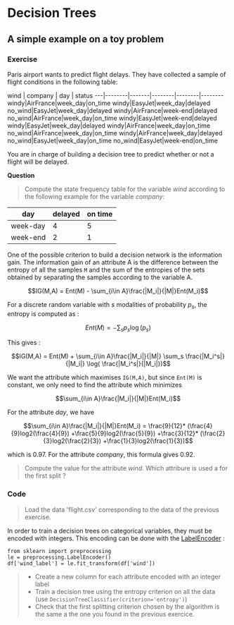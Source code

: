 # Decision Trees

## A simple example on a toy problem

### Exercise

Paris airport wants to predict flight delays. They have collected a sample of flight conditions in the following table:

 wind  | company | day | status
---|--------|-------|--------|--------|--------
windy|AirFrance|week_day|on_time
windy|EasyJet|week_day|delayed
no_wind|EasyJet|week_day|delayed
windy|AirFrance|week-end|delayed
no_wind|AirFrance|week_day|on_time
windy|EasyJet|week-end|delayed
windy|EasyJet|week_day|delayed
windy|AirFrance|week_day|on_time
no_wind|AirFrance|week_day|on_time
windy|AirFrance|week_day|delayed
no_wind|EasyJet|week_day|on_time
no_wind|EasyJet|week-end|on_time

You are in charge of building a decision tree to predict whether or not a flight will be delayed.

**Question**
>  Compute the state frequency table for the variable *wind* according to the following example for the variable *company*: 



day | delayed | on time
---|--------|-------|
 week-day | 4 | 5 
 week-end | 2 | 1 

One of the possible criterion to build a decision network is the information gain. The information gain of an attribute A is the difference between the entropy of all the samples `M` and the sum of the entropies of the sets obtained by separating the samples according to the variable A. 


$$IG(M,A)  =  Ent(M) - \sum_{i\in A}\frac{|M_i|}{|M|}Ent(M_i)$$

For a discrete random variable with $s$ modalities of probability $p_s$, the entropy is computed as : 

$$Ent(M) = - \sum_s p_s \log(p_s)$$

This gives : 

$$IG(M,A)  =  Ent(M) + \sum_{i\in A}\frac{|M_i|}{|M|} \sum_s \frac{|M_i^s|}{|M_i|}  \log( \frac{|M_i^s|}{|M_i|})$$


We want the attribute which maximises `IG(M,A)`, but since  `Ent(M)` is constant, we only need to find the attribute which minimizes 

$$\sum_{i\in A}\frac{|M_i|}{|M|}Ent(M_i)$$

For the attribute *day*, we have 

$$\sum_{i\in A}\frac{|M_i|}{|M|}Ent(M_i) = \frac{9}{12}* (\frac{4}{9}log2(\frac{4}{9}) +\frac{5}{9}log2(\frac{5}{9}) +\frac{3}{12}* (\frac{2}{3}log2(\frac{2}{3}) +\frac{1}{3}log2(\frac{1}{3})$$

which is 0.97. For the attribute *company*, this formula gives 0.92.

> Compute the value for the attribute *wind*. 
> Which attribure  is used a for the first split ?
 
### Code

> Load the data 'flight.csv' corresponding to the data of the previous exercise.

In order to train a  decision trees on categorical variables, they must be encoded with integers. This encoding can be done with the [LabelEncoder](http://scikit-learn.org/stable/modules/generated/sklearn.preprocessing.LabelEncoder.html) :

	from sklearn import preprocessing
	le = preprocessing.LabelEncoder()
	df['wind_label'] = le.fit_transform(df['wind'])
	
> * Create a new column for each attribute encoded with an integer label
> * Train a decision tree using the entropy criterion on all the data (use `DecisionTreeClassifier(criterion='entropy')`)
> * Check that the first splitting criterion chosen by the algorithm is the same a the one you found in the previous exercice.


